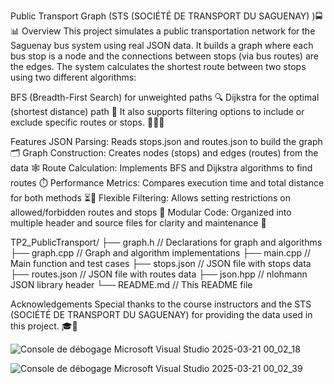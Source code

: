 Public Transport Graph (STS (SOCIÉTÉ DE TRANSPORT DU SAGUENAY) )🚍📊
Overview
This project simulates a public transportation network for the Saguenay bus system using real JSON data. It builds a graph where each bus stop is a node and the connections between stops (via bus routes) are the edges. The system calculates the shortest route between two stops using two different algorithms:

BFS (Breadth-First Search) for unweighted paths 🔍
Dijkstra for the optimal (shortest distance) path 🚀
It also supports filtering options to include or exclude specific routes or stops. 🚦❌✅

Features
JSON Parsing: Reads stops.json and routes.json to build the graph 🗂️
Graph Construction: Creates nodes (stops) and edges (routes) from the data 🕸️
Route Calculation: Implements BFS and Dijkstra algorithms to find routes ⏱️
Performance Metrics: Compares execution time and total distance for both methods ⏳📏
Flexible Filtering: Allows setting restrictions on allowed/forbidden routes and stops 🚏
Modular Code: Organized into multiple header and source files for clarity and maintenance 📂

TP2_PublicTransport/
├── graph.h           // Declarations for graph and algorithms
├── graph.cpp         // Graph and algorithm implementations
├── main.cpp          // Main function and test cases
├── stops.json        // JSON file with stops data
├── routes.json       // JSON file with routes data
├── json.hpp          // nlohmann JSON library header
└── README.md         // This README file


Acknowledgements
Special thanks to the course instructors and the STS (SOCIÉTÉ DE TRANSPORT DU SAGUENAY) for providing the data used in this project. 🎓🙏


![Console de débogage Microsoft Visual Studio 2025-03-21 00_02_18](https://github.com/user-attachments/assets/1cb007fb-cc87-440a-b5be-ca0fe64cbbd4)

![Console de débogage Microsoft Visual Studio 2025-03-21 00_02_39](https://github.com/user-attachments/assets/0bae8ab9-77c9-417d-ad58-aabcdddd88c6)
